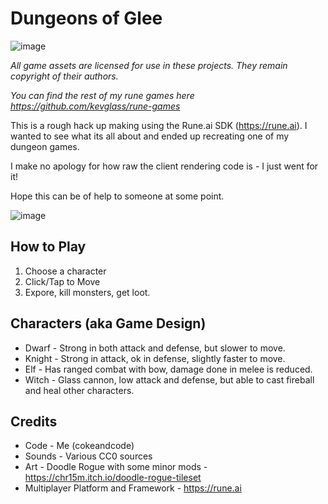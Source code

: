 # Dungeons of Glee

![image](https://github.com/kevglass/dungeonsofglee/assets/3787210/1b23592d-40c5-4560-ac5f-1387782eaa78)

_All game assets are licensed for use in these projects. They remain copyright of their authors._

_You can find the rest of my rune games here https://github.com/kevglass/rune-games_

This is a rough hack up making using the Rune.ai SDK (https://rune.ai). I wanted to see what its all about and ended up recreating one of my dungeon
games. 

I make no apology for how raw the client rendering code is - I just went for it!

Hope this can be of help to someone at some point.

![image](https://github.com/kevglass/dungeonsofglee/assets/3787210/d5f93266-961b-4825-bd6c-e0289c1b5d95)

## How to Play

1. Choose a character
2. Click/Tap to Move
3. Expore, kill monsters, get loot.

## Characters (aka Game Design)

* Dwarf - Strong in both attack and defense, but slower to move.
* Knight - Strong in attack, ok in defense, slightly faster to move.
* Elf - Has ranged combat with bow, damage done in melee is reduced.
* Witch - Glass cannon, low attack and defense, but able to cast fireball and heal other characters.

## Credits

* Code - Me (cokeandcode)
* Sounds - Various CC0 sources
* Art - Doodle Rogue with some minor mods - https://chr15m.itch.io/doodle-rogue-tileset
* Multiplayer Platform and Framework - https://rune.ai 

